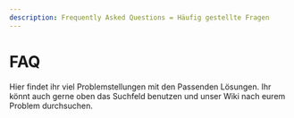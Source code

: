 ```yaml
---
description: Frequently Asked Questions = Häufig gestellte Fragen
---
```


# FAQ

Hier findet ihr viel Problemstellungen mit den Passenden Lösungen. Ihr könnt auch gerne oben das Suchfeld benutzen und unser Wiki nach eurem Problem durchsuchen.
